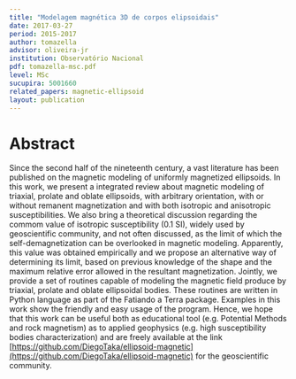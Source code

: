 ```yaml
---
title: "Modelagem magnética 3D de corpos elipsoidais"
date: 2017-03-27
period: 2015-2017
author: tomazella
advisor: oliveira-jr
institution: Observatório Nacional
pdf: tomazella-msc.pdf
level: MSc
sucupira: 5001660
related_papers: magnetic-ellipsoid
layout: publication
---
```


# Abstract

Since the second half of the nineteenth century, a vast literature has been
published on the magnetic modeling of uniformly magnetized ellipsoids.  In this
work, we present a integrated review about magnetic modeling of triaxial,
prolate and oblate ellipsoids, with arbitrary orientation, with or without
remanent magnetization and with both isotropic and anisotropic
susceptibilities. We also bring a theoretical discussion regarding the commom
value of isotropic susceptibility (0.1 SI), widely used by geoscientific
community, and not often discussed, as the limit of which the
self-demagnetization can be overlooked in magnetic modeling. Apparently, this
value was obtained empirically and we propose an alternative way of determining
its limit, based on previous knowledge of the shape and the maximum relative
error allowed in the resultant magnetization. Jointly, we provide a set of
routines capable of modeling the magnetic field produce by triaxial, prolate
and oblate ellipsoidal bodies. These routines are written in Python language as
part of the Fatiando a Terra package.  Examples in this work show the friendly
and easy usage of the program.  Hence, we hope that this work can be useful
both as educational tool (e.g.  Potential Methods and rock magnetism) as to
applied geophysics (e.g.  high susceptibility bodies characterization) and are
freely available at the link
[https://github.com/DiegoTaka/ellipsoid-magnetic](https://github.com/DiegoTaka/ellipsoid-magnetic)
for the geoscientific community.
